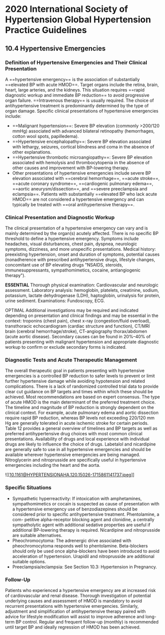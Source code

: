 # 2020 International Society of Hypertension Global Hypertension Practice Guidelines
## 10.4 Hypertensive Emergencies
### Definition of Hypertensive Emergencies and Their Clinical Presentation
A ==hypertensive emergency== is the association of substantially ==elevated BP with acute HMOD==. Target organs include the retina, brain, heart, large arteries, and the kidneys. This situation requires ==rapid diagnostic workup and immediate BP reduction== to avoid progressive organ failure. ==Intravenous therapy== is usually required. The choice of antihypertensive treatment is predominantly determined by the type of organ damage. Specific clinical presentations of hypertensive emergencies include:
- ==Malignant hypertension==: Severe BP elevation (commonly >200/120 mmHg) associated with advanced bilateral retinopathy (hemorrhages, cotton wool spots, papilledema).
- ==Hypertensive encephalopathy==: Severe BP elevation associated with lethargy, seizures, cortical blindness and coma in the absence of other explanations.
- ==Hypertensive thrombotic microangiopathy==: Severe BP elevation associated with hemolysis and thrombocytopenia in the absence of other causes and improvement with BP-lowering therapy.
- Other presentations of hypertensive emergencies include severe BP elevation associated with ==cerebral hemorrhage==, ==acute stroke==, ==acute coronary syndrome==, ==cardiogenic pulmonary edema==, ==aortic aneurysm/dissection==, and ==severe preeclampsia and eclampsia==.
Patients with substantially ==elevated BP who lack acute HMOD== are not considered a hypertensive emergency and can typically be treated with ==oral antihypertensive therapy==.

### Clinical Presentation and Diagnostic Workup
The clinical presentation of a hypertensive emergency can vary and is mainly determined by the organ(s) acutely affected. There is no specific BP threshold to define a hypertensive emergency.
Symptoms include headaches, visual disturbances, chest pain, dyspnea, neurologic symptoms, dizziness, and more unspecific presentations.
Medical history: preexisting hypertension, onset and duration of symptoms, potential causes (nonadherence with prescribed antihypertensive drugs, lifestyle changes, concomitant use of BP elevating drugs "NSAIDS, steroids, immunesuppressants, sympathomimetics, cocaine, antiangiogenic therapy").

**ESSENTIAL** Thorough physical examination: Cardiovascular and neurologic assessment. Laboratory analysis: hemoglobin, platelets, creatinine, sodium, potassium, lactate dehydrogenase (LDH), haptoglobin, urinalysis for protein, urine sediment. Examinations: Fundoscopy, ECG.

OPTIMAL Additional investigations may be required and indicated depending on presentation and clinical findings and may be essential in the context: troponins (chest pain), chest x-ray (congestion/fluid overload), transthoracic echocardiogram (cardiac structure and function), CT/MRI brain (cerebral hemorrhage/stroke), CT-angiography thorax/abdomen (acute aortic disease). Secondary causes can be found in 20%–40% of patients presenting with malignant hypertension and appropriate diagnostic workup to confirm or exclude secondary forms is indicated.

### Diagnostic Tests and Acute Therapeutic Management
The overall therapeutic goal in patients presenting with hypertensive emergencies is a controlled BP reduction to safer levels to prevent or limit further hypertensive damage while avoiding hypotension and related complications. There is a lack of randomized controlled trial data to provide clear cut guidance on BP targets and times within which these should be achieved. Most recommendations are based on expert consensus. The type of acute HMOD is the main determinant of the preferred treatment choice. The timeline and magnitude of BP reduction is strongly dependent on the clinical context. For example, acute pulmonary edema and aortic dissection require rapid BP reduction, whereas BP levels not exceeding 220/120 mm Hg are generally tolerated in acute ischemic stroke for certain periods. Table 12 provides a general overview of timelines and BP targets as well as preferred antihypertensive drug choices with most common clinical presentations. Availability of drugs and local experience with individual drugs are likely to influence the choice of drugs. Labetalol and nicardipine are generally safe to use in all hypertensive emergencies and should be available wherever hypertensive emergencies are being managed. Nitroglycerin and nitroprusside are specifically useful in hypertensive emergencies including the heart and the aorta.

![[10.1161@HYPERTENSIONAHA.120.15026-1715861141737.jpeg]]

### Specific Situations
- Sympathetic hyperreactivity: If intoxication with amphetamines, sympathomimetics or cocain is suspected as cause of presentation with a hypertensive emergency use of benzodiazepines should be considered prior to specific antihypertensive treatment. Phentolamine, a com- petitive alpha-receptor blocking agent and clonidine, a centrally sympatholytic agent with additional sedative properties are useful if additional BP-lowering therapy is required. Nicardipine and nitroprusside are suitable alternatives.
- Pheochromocytoma: The adrenergic drive associated with pheochromocytoma responds well to phentolamine. Beta-blockers should only be used once alpha-blockers have been introduced to avoid acceleration of hypertension. Urapidil and nitroprusside are additional suitable options.
- Preeclampsia/eclampsia: See Section 10.3: Hypertension in Pregnancy.

### Follow-Up
Patients who experienced a hypertensive emergency are at increased risk of cardiovascular and renal disease. Thorough investigation of potential underlying causes and assessment of HMOD is mandatory to avoid recurrent presentations with hypertensive emergencies. Similarly, adjustment and simplification of antihypertensive therapy paired with advice for lifestyle modification will assist to improve adherence and long-term BP control. Regular and frequent follow-up (monthly) is recommended until target BP and ideally regression of HMOD has been achieved.